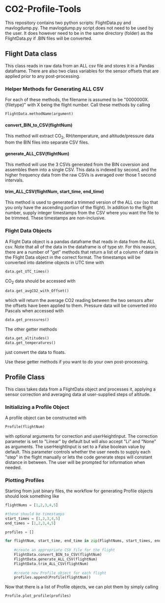 # CO2-Profile-Tools

This repository contains two python scripts: FlightData.py and mavlogdump.py.
The mavlogdump.py script does not need to be used by the user.
It does however need to be in the same directory (folder) as the FlightData.py if .BIN files will be converted.

## Flight Data class

This class reads in raw data from an ALL csv file and stores it in a Pandas dataframe. 
There are also two class variables for the sensor offsets that are applied prior to any post-processing.

### Helper Methods for Generating ALL CSV

For each of these methods, the filename is assumed to be "0000000X.\{filetype\}" with X being the flight number.
Call these methods by calling
```python
FlightData.methodName(argument)
```

#### convert_BIN_to_CSV(flightNum)

This method will extract CO<sub>2</sub>, RH/temperature, and altitude/pressure data from the BIN files into separate CSV files.

#### generate_ALL_CSV(flightNum)

This method will use the 3 CSVs generated from the BIN coversion and assembles them into a single CSV.
This data is indexed by second, and the higher frequency data from the raw CSVs is averaged over those 1 second intervals.

#### trim_ALL_CSV(flightNum, start_time, end_time)

This method is used to generated a trimmed version of the ALL csv (so that you only have the ascending portion of the flight). 
In addition to the flight number, supply integer timestamps from the CSV where you want the file to be trimmed.
These timestamps are non-inclusive.

### Flight Data Objects

A Flight Data object is a pandas dataframe that reads in data from the ALL csv. 
Note that all of the data in the dataframe is of type str. 
For this reason, there are a number of "get" methods that return a list of a column of data in the Flight Data object in the correct format. 
The timestamps will be converted into datetime objects in UTC time with
```python
data.get_UTC_times()
```
CO<sub>2</sub> data should be accessed with
```python
data.get_avgCO2_with_Offset()
```
which will return the average CO2 reading between the two sensors after the offsets have been applied to them.
Pressure data will be converted into Pascals when accessed with
```python
data.get_pressures()
```
The other getter methods
```python
data.get_altitudes()
data.get_temperatures()
```
just convert the data to floats.

Use these getter methods if you want to do your own post-processing.

## Profile Class

This class takes data from a FlightData object and processes it, applying a sensor correction and averaging data at user-supplied steps of altitude.

### Initializing a Profile Object

A profile object can be constructed with
```python
Profile(flightNum)
```
with optional arguments for correction and userHeightInput.
The correction parameter is set to "Linear" by default but will also accept "Li" and "None" as arguments.
The userHeightInput is set to a False boolean value by default.
This parameter controls whether the user needs to supply each "step" in the flight manually or lets the code generate steps will constant distance in between.
The user will be prompted for information when needed.

### Plotting Profiles

Starting from just binary files, the workflow for generating Profile objects should look something like

```python
flightNums = [1,2,3,4,5]

#these should be timestamps
start_times = [1,2,3,4,5]
end_times = [1,2,3,4,5]

profiles = []

for flightNum, start_time, end_time in zip(FlightNums, start_times, end_times):
	
	#create an appropriate CSV file for the flight
	FlightData.convert_BIN_to_CSV(flightNum)
	FlightData.generate_ALL_CSV(flightNum)
	FlightData.trim_ALL_CSV(flightNum)
	
	#create new Profile object for each flight
	profiles.append(Profile(flightNum))
```

Now that there is a list of Profile objects, we can plot them by simply calling
```python
Profile.plot_profile(profiles)
```







